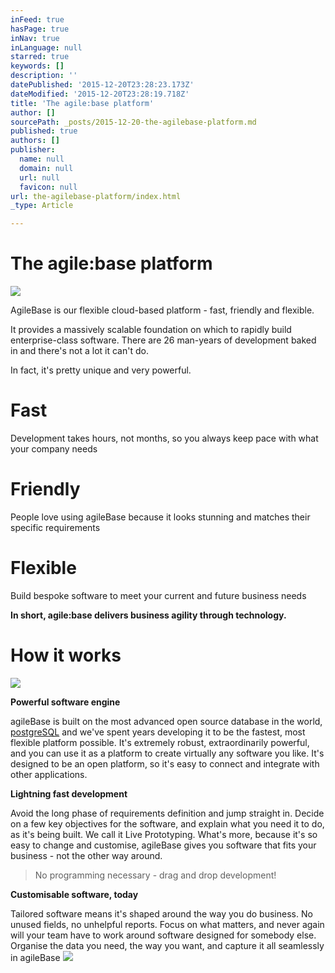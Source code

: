 ```yaml
---
inFeed: true
hasPage: true
inNav: true
inLanguage: null
starred: true
keywords: []
description: ''
datePublished: '2015-12-20T23:28:23.173Z'
dateModified: '2015-12-20T23:28:19.718Z'
title: 'The agile:base platform'
author: []
sourcePath: _posts/2015-12-20-the-agilebase-platform.md
published: true
authors: []
publisher:
  name: null
  domain: null
  url: null
  favicon: null
url: the-agilebase-platform/index.html
_type: Article

---
```

# The agile:base platform
![](https://s3-us-west-2.amazonaws.com/the-grid-img/p/483cb1c0093d62a13cb7ed47807fe7b625d34202.png)

AgileBase is our flexible cloud-based platform - fast, friendly and flexible.

It provides a massively scalable foundation on which to rapidly build enterprise-class software. There are 26 man-years of development baked in and there's not a lot it can't do.

In fact, it's pretty unique and very powerful.

# Fast

Development takes hours, not months, so you always keep pace with what your company needs

# Friendly

People love using agileBase because it looks stunning and matches their specific requirements

# Flexible

Build bespoke software to meet your current and future business needs

**In short, agile:base delivers business agility through technology.**

# How it works
![](https://the-grid-user-content.s3-us-west-2.amazonaws.com/e30a6c40-3649-46f0-a8ad-341e6470fad5.png)

**Powerful software engine**

agileBase is built on the most advanced open source database in the world, [postgreSQL][0] and we've spent years developing it to be the fastest, most flexible platform possible. It's extremely robust, extraordinarily powerful, and you can use it as a platform to create virtually any software you like. It's designed to be an open platform, so it's easy to connect and integrate with other applications.

**Lightning fast development**

Avoid the long phase of requirements definition and jump straight in. Decide on a few key objectives for the software, and explain what you need it to do, as it's being built. We call it Live Prototyping. What's more, because it's so easy to change and customise, agileBase gives you software that fits your business - not the other way around.

> No programming necessary - drag and drop development!
> 
> 

**Customisable software, today**

Tailored software means it's shaped around the way you do business. No unused fields, no unhelpful reports. Focus on what matters, and never again will your team have to work around software designed for somebody else. Organise the data you need, the way you want, and capture it all seamlessly in agileBase
![](https://the-grid-user-content.s3-us-west-2.amazonaws.com/b0889e91-3fda-4af1-a457-32cdff61b404.png)

[0]: www.postgresql.org